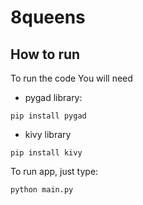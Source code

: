 # 8queens 

## How to run

To run the code You will need 

* pygad library:

```
pip install pygad
```

* kivy library
```
pip install kivy
```

To run app, just type:

```pyhton
python main.py
```